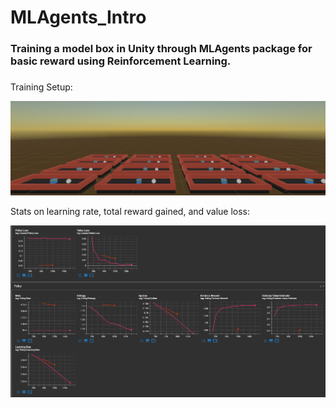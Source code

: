 # MLAgents_Intro

### Training a model box in Unity through MLAgents package for basic reward using Reinforcement Learning.

#####
Training Setup:

![Pictures](Images/MLAgents_Intro.png)

Stats on learning rate, total reward gained, and value loss:

![Some statistics](Images/MoreStats.png)

